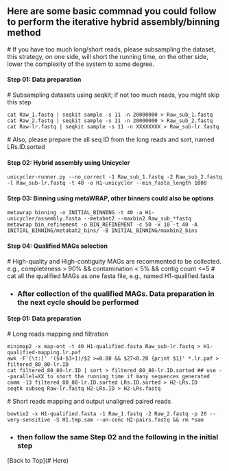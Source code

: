 ## Here are some basic commnad you could follow to perform the iterative hybrid assembly/binning method

\# If you have too much long/short reads, please subsampling the dataset, this strategy, on one side, will short the running time, on the other side, lower the complexity of the system to some degree.

#### Step 01: Data preparation
\# Subsampling datasets using seqkit; if not too much reads, you might skip this step
```
cat Raw_1.fastq | seqkit sample -s 11 -n 20000000 > Raw_sub_1.fastq
cat Raw_2.fastq | seqkit sample -s 11 -n 20000000 > Raw_sub_2.fastq
cat Raw-lr.fastq | seqkit sample -s 11 -n XXXXXXXX > Raw_sub-lr.fastq
```
\# Also, please prepare the all seq ID from the long reads and sort, named LRs.ID.sorted

#### Step 02: Hybrid assembly using Unicycler
```
unicycler-runner.py --no_correct -1 Raw_sub_1.fastq -2 Raw_sub_2.fastq -l Raw_sub-lr.fastq -t 40 -o H1-unicycler --min_fasta_length 1000
```
#### Step 03: Binning using metaWRAP, other binners could also be options
```
metawrap binning -o INITIAL_BINNING -t 40 -a H1-unicycler/assembly.fasta --metabat2 --maxbin2 Raw_sub_*fastq
metawrap bin_refinement -o BIN_REFINEMENT -c 50 -x 10 -t 40 -A INITIAL_BINNING/metabat2_bins/ -B INITIAL_BINNING/maxbin2_bins
```
#### Step 04: Qualified MAGs selection
\# High-quality and High-contiguity MAGs are recommented to be collected. e.g., completeness > 90% && contamination < 5% && contig count <=5
\# cat all the qualified MAGs as one fasta file, e.g., named H1-qualified.fasta

* ### After collection of the qualified MAGs. Data preparation in the next cycle should be performed
#### Step 01: Data preparation
\# Long reads mapping and filtration
```
minimap2 -x map-ont -t 40 H1-qualified.fasta Raw_sub-lr.fastq > H1-qualified-mapping.lr.paf
awk -F'[\t:]' '($4-$3+1)/$2 >=0.80 && $27<0.20 {print $1}' *.lr.paf > filtered_80_80-lr.ID
cat filtered_80_80-lr.ID | sort > filtered_80_80-lr.ID.sorted ## use --parallel=XX to short the running time if many sequences generated
comm -13 filtered_80_80-lr.ID.sorted LRs.ID.sorted > H2-LRs.ID
seqtk subseq Raw-lr.fastq H2-LRs.ID > H2-LRs.fastq
```
\# Short reads mapping and output unaligned paired reads
```
bowtie2 -x H1-qualified.fasta -1 Raw_1.fastq -2 Raw_2.fastq -p 20 --very-sensitive -S H1.tmp.sam --un-conc H2-pairs.fastq && rm *sam
```
* ### then follow the same Step 02 and the following in the initial step
[Back to Top](# Here)

